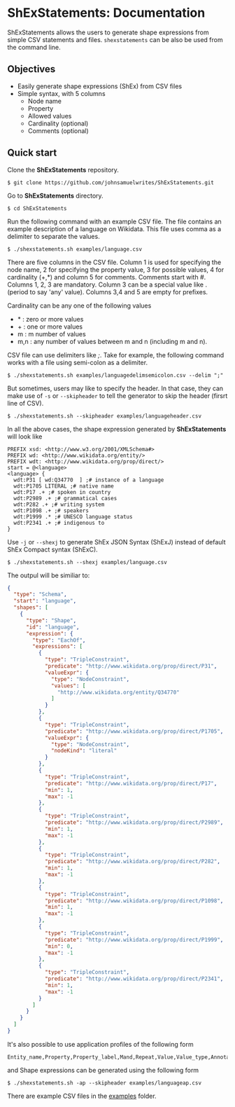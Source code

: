 # ShExStatements: Documentation
ShExStatements allows the users to generate shape expressions from simple CSV statements and files. `shexstatements` can be also be used from the command line.

## Objectives
* Easily generate shape expressions (ShEx) from CSV files 
* Simple syntax, with 5 columns
  * Node name
  * Property
  * Allowed values
  * Cardinality (optional)
  * Comments (optional)


## Quick start
Clone the **ShExStatements** repository.
```
$ git clone https://github.com/johnsamuelwrites/ShExStatements.git 
```

Go to **ShExStatements** directory.
```
$ cd ShExStatements
```

Run the following command with an example CSV file. The file contains an example description of a language on Wikidata. This file uses comma as a delimiter to separate the values.
```
$ ./shexstatements.sh examples/language.csv
```

There are five columns in the CSV file. Column 1 is used for specifying the node name, 2 for specifying the property value, 3 for possible values, 4 for cardinality (+,\*) and column 5 for comments. Comments start with #.
Columns 1, 2, 3 are mandatory. Column 3 can be a special value like . (period to say 'any' value). Columns 3,4 and 5 are empty for prefixes. 


Cardinality can be any one of the following values
* \* : zero or more values
* \+ : one or more values
* m : m number of values
* m,n : any number of values between m and n (including m and n).

CSV file can use delimiters like _;_. Take for example, the following command works with a file using semi-colon as a delimiter. 

```
$ ./shexstatements.sh examples/languagedelimsemicolon.csv --delim ";"
```

But sometimes, users may like to specify the header. In that case, they can make use of `-s` or `--skipheader` to tell the generator to skip the header (firsrt line of CSV).

```
$ ./shexstatements.sh --skipheader examples/languageheader.csv 
```

In all the above cases, the shape expression generated by **ShExStatements** will look like
```
PREFIX xsd: <http://www.w3.org/2001/XMLSchema#>
PREFIX wd: <http://www.wikidata.org/entity/>
PREFIX wdt: <http://www.wikidata.org/prop/direct/>
start = @<language>
<language> {
  wdt:P31 [ wd:Q34770  ] ;# instance of a language
  wdt:P1705 LITERAL ;# native name
  wdt:P17 .+ ;# spoken in country
  wdt:P2989 .+ ;# grammatical cases
  wdt:P282 .+ ;# writing system
  wdt:P1098 .+ ;# speakers
  wdt:P1999 .* ;# UNESCO language status
  wdt:P2341 .+ ;# indigenous to
}
```

Use `-j` or `--shexj` to generate ShEx JSON Syntax (ShExJ) instead of default ShEx Compact syntax (ShExC).

```
$ ./shexstatements.sh --shexj examples/language.csv 
```

The outpul will be similiar to:

```json
{
  "type": "Schema",
  "start": "language",
  "shapes": [
    {
      "type": "Shape",
      "id": "language",
      "expression": {
        "type": "EachOf",
        "expressions": [
          {
            "type": "TripleConstraint",
            "predicate": "http://www.wikidata.org/prop/direct/P31",
            "valueExpr": {
              "type": "NodeConstraint",
              "values": [
                "http://www.wikidata.org/entity/Q34770"
              ]
            }
          },
          {
            "type": "TripleConstraint",
            "predicate": "http://www.wikidata.org/prop/direct/P1705",
            "valueExpr": {
              "type": "NodeConstraint",
              "nodeKind": "literal"
            }
          },
          {
            "type": "TripleConstraint",
            "predicate": "http://www.wikidata.org/prop/direct/P17",
            "min": 1,
            "max": -1
          },
          {
            "type": "TripleConstraint",
            "predicate": "http://www.wikidata.org/prop/direct/P2989",
            "min": 1,
            "max": -1
          },
          {
            "type": "TripleConstraint",
            "predicate": "http://www.wikidata.org/prop/direct/P282",
            "min": 1,
            "max": -1
          },
          {
            "type": "TripleConstraint",
            "predicate": "http://www.wikidata.org/prop/direct/P1098",
            "min": 1,
            "max": -1
          },
          {
            "type": "TripleConstraint",
            "predicate": "http://www.wikidata.org/prop/direct/P1999",
            "min": 0,
            "max": -1
          },
          {
            "type": "TripleConstraint",
            "predicate": "http://www.wikidata.org/prop/direct/P2341",
            "min": 1,
            "max": -1
          }
        ]
      }
    }
  ]
}
```
It's also possible to use application profiles of the following form
```
Entity_name,Property,Property_label,Mand,Repeat,Value,Value_type,Annotation
```
and Shape expressions can be generated using the following form
```
$ ./shexstatements.sh -ap --skipheader examples/languageap.csv 
```

There are example CSV files in the [examples](examples/) folder.
